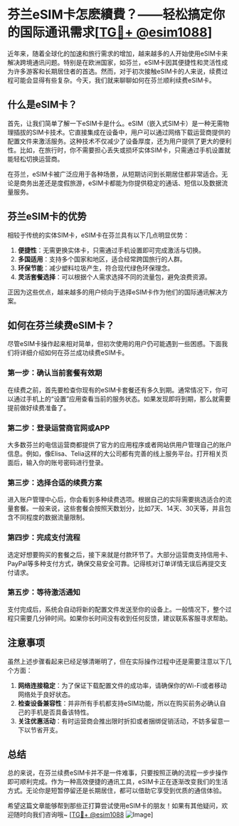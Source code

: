 # 芬兰eSIM卡怎麽續費？——轻松搞定你的国际通讯需求[[TG💪+ @esim1088](https://t.me/s/esim1088)]

近年来，随着全球化的加速和旅行需求的增加，越来越多的人开始使用eSIM卡来解决跨境通讯问题。特别是在欧洲国家，如芬兰，eSIM卡因其便捷性和灵活性成为许多游客和长期居住者的首选。然而，对于初次接触eSIM卡的人来说，续费过程可能会显得有些复杂。今天，我们就来聊聊如何在芬兰顺利续费eSIM卡。

## 什么是eSIM卡？

首先，让我们简单了解一下eSIM卡是什么。eSIM（嵌入式SIM卡）是一种无需物理插拔的SIM卡技术。它直接集成在设备中，用户可以通过网络下载运营商提供的配置文件来激活服务。这种技术不仅减少了设备厚度，还为用户提供了更大的便利性。比如，在旅行时，你不需要担心丢失或损坏实体SIM卡，只需通过手机设置就能轻松切换运营商。

在芬兰，eSIM卡被广泛应用于各种场景，从短期访问到长期居住都非常适合。无论是商务出差还是度假旅游，eSIM卡都能为你提供稳定的通话、短信以及数据流量服务。

## 芬兰eSIM卡的优势

相较于传统的实体SIM卡，eSIM卡在芬兰具有以下几点明显优势：

1. **便捷性**：无需更换实体卡，只需通过手机设置即可完成激活与切换。
2. **多国适用**：支持多个国家和地区，适合经常跨国旅行的人群。
3. **环保节能**：减少塑料垃圾产生，符合现代绿色环保理念。
4. **灵活套餐选择**：可以根据个人需求选择不同的流量包，避免浪费资源。

正因为这些优点，越来越多的用户倾向于选择eSIM卡作为他们的国际通讯解决方案。

## 如何在芬兰续费eSIM卡？

尽管eSIM卡操作起来相对简单，但初次使用的用户仍可能遇到一些困惑。下面我们将详细介绍如何在芬兰成功续费eSIM卡。

### 第一步：确认当前套餐有效期

在续费之前，首先要检查你现有的eSIM卡套餐还有多久到期。通常情况下，你可以通过手机上的“设置”应用查看当前的服务状态。如果发现即将到期，那么就需要提前做好续费准备了。

### 第二步：登录运营商官网或APP

大多数芬兰的电信运营商都提供了官方的应用程序或者网站供用户管理自己的账户信息。例如，像Elisa、Telia这样的大公司都有完善的线上服务平台。打开相关页面后，输入你的账号密码进行登录。

### 第三步：选择合适的续费方案

进入账户管理中心后，你会看到多种续费选项。根据自己的实际需要挑选适合的流量套餐。一般来说，这些套餐会按照天数划分，比如7天、14天、30天等，并且包含不同程度的数据流量限制。

### 第四步：完成支付流程

选定好想要购买的套餐之后，接下来就是付款环节了。大部分运营商支持信用卡、PayPal等多种支付方式，确保交易安全可靠。记得核对订单详情无误后再提交支付请求。

### 第五步：等待激活通知

支付完成后，系统会自动将新的配置文件发送至你的设备上。一般情况下，整个过程只需要几分钟时间。如果你长时间没有收到任何反馈，建议联系客服寻求帮助。

## 注意事项

虽然上述步骤看起来已经足够清晰明了，但在实际操作过程中还是需要注意以下几个方面：

1. **网络连接稳定**：为了保证下载配置文件的成功率，请确保你的Wi-Fi或者移动网络处于良好状态。
2. **检查设备兼容性**：并非所有手机都支持eSIM功能，所以在购买前务必确认自己的手机是否具备该特性。
3. **关注优惠活动**：有时运营商会推出限时折扣或者捆绑促销活动，不妨多留意一下以节省开支。

## 总结

总的来说，在芬兰续费eSIM卡并不是一件难事，只要按照正确的流程一步步操作即可顺利完成。作为一种高效便捷的通讯工具，eSIM卡正在逐渐改变我们的生活方式。无论你是短暂停留还是长期居住，都可以借助它享受到优质的通信体验。

希望这篇文章能够帮到那些正打算尝试使用eSIM卡的朋友！如果有其他疑问，欢迎随时向我们咨询哦~ [[TG💪+ @esim1088](https://t.me/s/esim1088) ![Image](https://i.postimg.cc/4NQfJmqS/Snipaste-2025-05-13-00-14-12.png)]